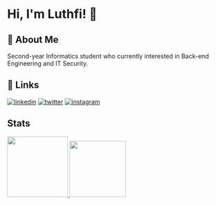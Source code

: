 # Hi, I'm Luthfi! 👋

## 🚀 About Me
Second-year Informatics student who currently interested in Back-end Engineering and IT Security.

## 🔗 Links
[![linkedin](https://img.shields.io/badge/linkedin-0A66C2?style=for-the-badge&logo=linkedin&logoColor=white)](https://www.linkedin.com/in/luthfiybk/)
[![twitter](https://img.shields.io/badge/twitter-1DA1F2?style=for-the-badge&logo=twitter&logoColor=white)](https://twitter.com/upichulo)
[![instagram](https://img.shields.io/badge/Instagram-E4405F?style=for-the-badge&logo=instagram&logoColor=white)](https://instagram.com/luthfiybk)

## Stats
<a href="github.com/luthfiybk">
  <img height="140em" src="https://github-readme-stats.vercel.app/api?username=luthfiybk&show_icons=true&theme=tokyonight&include_all_commits=true&count_private=true"/>
  <img height="130em" src="https://github-readme-stats.vercel.app/api/top-langs/?username=luthfiybk&layout=compact&langs_count=8&theme=algolia"/>
</a>
